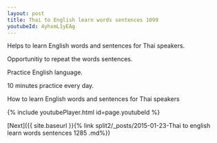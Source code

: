 ```yaml
---
layout: post
title: Thai to English learn words sentences 1099 
youtubeId: 4yhxmL1yEAg
---
```

 
 
Helps to learn English words and sentences for Thai speakers.

Opportunitiy to repeat the words sentences. 

Practice English language. 
 
10 minutes practice every day. 
 
How to learn English words and sentences for Thai speakers 
 
{% include youtubePlayer.html id=page.youtubeId %}
 
 
[Next]({{ site.baseurl }}{% link  split2/_posts/2015-01-23-Thai to english learn words sentences 1285 .md%})
 
